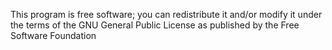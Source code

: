 This program is free software; you can redistribute it and/or modify
it under the terms of the GNU General Public License as published by
the Free Software Foundation
